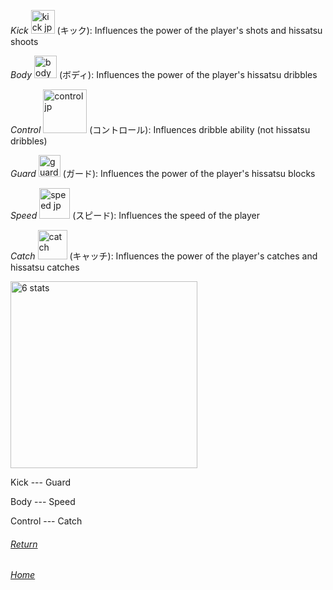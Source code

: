 _Kick_ <img width="38" alt="kick jp" src="https://user-images.githubusercontent.com/110833255/183727746-b4625e4f-365a-4143-a801-db404f955489.png">
(キック): Influences the power of the player's shots and hissatsu shoots

_Body_ <img width="36" alt="body jp" src="https://user-images.githubusercontent.com/110833255/183728275-0e6687eb-ca0d-497e-8700-5315c867e3da.png">
(ボディ): Influences the power of the player's hissatsu dribbles

_Control_ <img width="70" alt="control jp" src="https://user-images.githubusercontent.com/110833255/183729263-9a530858-b572-417f-a5a6-cf783b334cab.png">
(コントロール): Influences dribble ability (not hissatsu dribbles)

_Guard_ <img width="35" alt="guard jp" src="https://user-images.githubusercontent.com/110833255/183730700-a7a90193-4cdc-4085-a96a-09bd95fc6a63.png">
(ガード): Influences the power of the player's hissatsu blocks

_Speed_ <img width="49" alt="speed jp" src="https://user-images.githubusercontent.com/110833255/183731106-e1d66c6c-845a-429f-8be5-4f75b6022be5.png">
(スピード): Influences the speed of the player

_Catch_ <img width="47" alt="catch" src="https://user-images.githubusercontent.com/110833255/183732019-acc44311-4f20-46dc-b0b3-1fd50ddb9c41.png">
(キャッチ): Influences the power of the player's catches and hissatsu catches

<img width="299" alt="6 stats" src="https://user-images.githubusercontent.com/110833255/183732564-06bedbe7-49ec-47e7-ba5c-d5781aedf87a.png">

Kick --- Guard

Body --- Speed

Control --- Catch

###### [Return](/guides/fundamentals.md)

###### [Home](/index.md)
